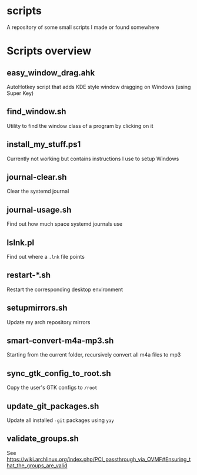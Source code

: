# scripts
A repository of some small scripts I made or found somewhere

# Scripts overview

## easy_window_drag.ahk
AutoHotkey script that adds KDE style window dragging on Windows (using Super Key)

## find_window.sh
Utility to find the window class of a program by clicking on it

## install_my_stuff.ps1
Currently not working but contains instructions I use to setup Windows

## journal-clear.sh
Clear the systemd journal

## journal-usage.sh
Find out how much space systemd journals use

## lslnk.pl
Find out where a `.lnk` file points

## restart-*.sh
Restart the corresponding desktop environment

## setupmirrors.sh
Update my arch repository mirrors

## smart-convert-m4a-mp3.sh
Starting from the current folder, recursively convert all m4a files to mp3

## sync_gtk_config_to_root.sh
Copy the user's GTK configs to `/root`

## update_git_packages.sh
Update all installed `-git` packages using `yay`

## validate_groups.sh
See <https://wiki.archlinux.org/index.php/PCI_passthrough_via_OVMF#Ensuring_that_the_groups_are_valid>